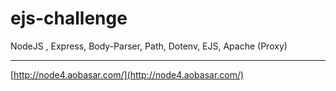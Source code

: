# ejs-challenge

NodeJS , Express, Body-Parser, Path, Dotenv, EJS, Apache (Proxy)

---

[http://node4.aobasar.com/](http://node4.aobasar.com/)

